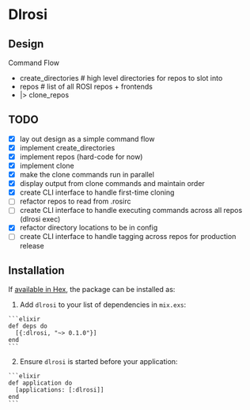 # Dlrosi

## Design
Command Flow
- create_directories # high level directories for repos to slot into
- repos # list of all ROSI repos + frontends
- |> clone_repos

## TODO
- [x] lay out design as a simple command flow
- [x] implement create_directories
- [x] implement repos (hard-code for now)
- [x] implement clone
- [x] make the clone commands run in parallel
- [x] display output from clone commands and maintain order
- [x] create CLI interface to handle first-time cloning
- [ ] refactor repos to read from .rosirc
- [ ] create CLI interface to handle executing commands across all repos (dlrosi exec)
- [x] refactor directory locations to be in config
- [ ] create CLI interface to handle tagging across repos for production release

## Installation

If [available in Hex](https://hex.pm/docs/publish), the package can be installed as:

  1. Add `dlrosi` to your list of dependencies in `mix.exs`:

    ```elixir
    def deps do
      [{:dlrosi, "~> 0.1.0"}]
    end
    ```

  2. Ensure `dlrosi` is started before your application:

    ```elixir
    def application do
      [applications: [:dlrosi]]
    end
    ```

